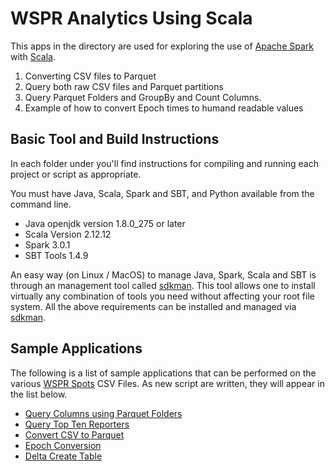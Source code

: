 # WSPR Analytics Using Scala

This apps in the directory are used for exploring the use of
[Apache Spark][] with [Scala](https://docs.scala-lang.org).

1. Converting CSV files to Parquet
1. Query both raw CSV files and Parquet partitions
1. Query Parquet Folders and GroupBy and Count Columns.
1. Example of how to convert Epoch times to humand readable values

## Basic Tool and Build Instructions

In each folder under you'll find instructions for compiling and running each
project or script as appropriate.

You must have Java, Scala, Spark and SBT, and Python available from the command line.

- Java openjdk version 1.8.0_275 or later
- Scala Version 2.12.12
- Spark 3.0.1
- SBT Tools 1.4.9

An easy way (on Linux / MacOS) to manage Java, Spark, Scala and SBT is
through an management tool called [sdkman][]. This tool allows
one to install virtually any combination of tools you need without
affecting your root file system. All the above requirements can be
installed and managed via [sdkman][].

## Sample Applications

The following is a list of sample applications that can be performed on the various
[WSPR Spots][] CSV Files. As new script are written, they will appear in the list below.

* [Query Columns using Parquet Folders][]
* [Query Top Ten Reporters][]
* [Convert CSV to Parquet][]
* [Epoch Conversion][]
* [Delta Create Table][]


[Apache Spark]: https://spark.apache.org
[Scala]: https://docs.scala-lang.org
[sdkman]: https://sdkman.io/
[WSPR Spots]: https://wsprnet.org/drupal/downloads

[Query Columns using Parquet Folders]: https://github.com/KI7MT/wspr-analytics/tree/main/scala/QueryColumnParquet
[Query Top Ten Reporters]: https://github.com/KI7MT/wsprana-spark-scala/tree/main/scala/TopTenReporters
[Convert CSV to Parquet]: https://github.com/KI7MT/wspr-analytics/tree/main/scala/ConvertCsvParquet
[Delta Create Table]: https://github.com/KI7MT/wspr-analytics/tree/main/spark/DeltaCreateTable
[Epoch Conversion]: https://github.com/KI7MT/wspr-analytics/tree/main/spark/EpochConversion